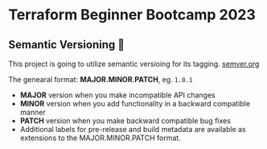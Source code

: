 # Terraform Beginner Bootcamp 2023

## Semantic Versioning :mage:

This project is going to utilize semantic versioing for its tagging.
[semver.org](https://semver.org/)


The genearal format:
**MAJOR.MINOR.PATCH**, eg. `1.0.1`

- **MAJOR** version when you make incompatible API changes
- **MINOR** version when you add functionality in a backward compatible manner
- **PATCH** version when you make backward compatible bug fixes
- Additional labels for pre-release and build metadata are available as extensions to the MAJOR.MINOR.PATCH format.
